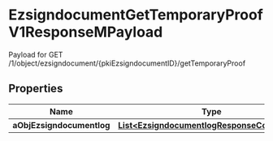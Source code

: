 

# EzsigndocumentGetTemporaryProofV1ResponseMPayload

Payload for GET /1/object/ezsigndocument/{pkiEzsigndocumentID}/getTemporaryProof

## Properties

| Name | Type | Description | Notes |
|------------ | ------------- | ------------- | -------------|
|**aObjEzsigndocumentlog** | [**List&lt;EzsigndocumentlogResponseCompound&gt;**](EzsigndocumentlogResponseCompound.md) |  |  |



